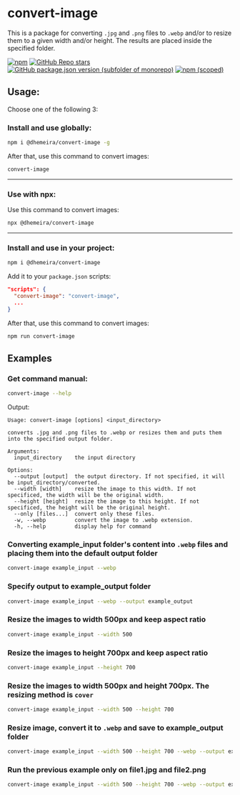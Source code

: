 # convert-image

This is a package for converting `.jpg` and `.png` files to `.webp` and/or to resize them to a given width and/or height.
The results are placed inside the specified folder.

[![npm](https://img.shields.io/npm/dw/%40dhemeira/convert-image?style=for-the-badge&logo=npm)](https://www.npmjs.com/package/@dhemeira/convert-image)
[![GitHub Repo stars](https://img.shields.io/github/stars/dhemeira/convert-image?style=for-the-badge&logo=github&color=yellow)](https://github.com/dhemeira/convert-image/stargazers)
[![GitHub package.json version (subfolder of monorepo)](https://img.shields.io/github/package-json/v/dhemeira/convert-image?style=for-the-badge&logo=github&label=latest%20release)](https://github.com/dhemeira/convert-image/releases/latest)
[![npm (scoped)](https://img.shields.io/npm/v/%40dhemeira/convert-image?style=for-the-badge&logo=npm&label=npm%20version&color=red)](https://www.npmjs.com/package/@dhemeira/convert-image?activeTab=versions)

## Usage:

Choose one of the following 3:

### Install and use globally:

```bash
npm i @dhemeira/convert-image -g
```

After that, use this command to convert images:

```bash
convert-image
```

---

### Use with npx:

Use this command to convert images:

```bash
npx @dhemeira/convert-image
```

---

### Install and use in your project:

```bash
npm i @dhemeira/convert-image
```

Add it to your `package.json` scripts:

```json
"scripts": {
  "convert-image": "convert-image",
  ...
}
```

After that, use this command to convert images:

```bash
npm run convert-image
```

## Examples

### Get command manual:

```bash
convert-image --help
```

Output:

```
Usage: convert-image [options] <input_directory>

converts .jpg and .png files to .webp or resizes them and puts them into the specified output folder.

Arguments:
  input_directory    the input directory

Options:
  --output [output]  the output directory. If not specified, it will be input_directory/converted.
  --width [width]    resize the image to this width. If not specificed, the width will be the original width.
  --height [height]  resize the image to this height. If not specificed, the height will be the original height.
  --only [files...]  convert only these files.
  -w, --webp         convert the image to .webp extension.
  -h, --help         display help for command
```

### Converting example_input folder's content into `.webp` files and placing them into the default output folder

```bash
convert-image example_input --webp
```

### Specify output to example_output folder

```bash
convert-image example_input --webp --output example_output
```

### Resize the images to width 500px and keep aspect ratio

```bash
convert-image example_input --width 500
```

### Resize the images to height 700px and keep aspect ratio

```bash
convert-image example_input --height 700
```

### Resize the images to width 500px and height 700px. The resizing method is `cover`

```bash
convert-image example_input --width 500 --height 700
```

### Resize image, convert it to `.webp` and save to example_output folder

```bash
convert-image example_input --width 500 --height 700 --webp --output example_output
```

### Run the previous example only on file1.jpg and file2.png

```bash
convert-image example_input --width 500 --height 700 --webp --output example_output --only file1.jpg file2.png
```
